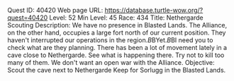 Quest ID: 40420
Web page URL: https://database.turtle-wow.org/?quest=40420
Level: 52
Min Level: 45
Race: 434
Title: Nethergarde Scouting
Description: We have no presence in Blasted Lands. The Alliance, on the other hand, occupies a large fort north of our current position. They haven't interrupted our operations in the region.$B$BYet.$B$BI need you to check what are they planning. There has been a lot of movement lately in a cave close to Nethergarde. See what is happening there. Try not to kill too many of them. We don't want an open war with the Alliance.
Objective: Scout the cave next to Nethergarde Keep for Sorlugg in the Blasted Lands.
